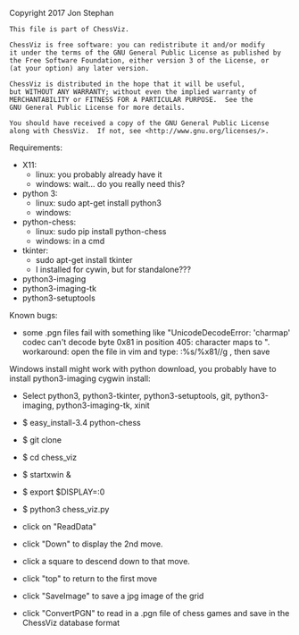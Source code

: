  Copyright 2017 Jon Stephan

    This file is part of ChessViz.

    ChessViz is free software: you can redistribute it and/or modify
    it under the terms of the GNU General Public License as published by
    the Free Software Foundation, either version 3 of the License, or
    (at your option) any later version.

    ChessViz is distributed in the hope that it will be useful,
    but WITHOUT ANY WARRANTY; without even the implied warranty of
    MERCHANTABILITY or FITNESS FOR A PARTICULAR PURPOSE.  See the
    GNU General Public License for more details.

    You should have received a copy of the GNU General Public License
    along with ChessViz.  If not, see <http://www.gnu.org/licenses/>.

Requirements:
 - X11:
    - linux: you probably already have it
    - windows: wait... do you really need this? 
 - python 3:
    - linux: sudo apt-get install python3
    - windows: 
 - python-chess:   
    - linux: sudo pip install python-chess
    - windows: in a cmd 
 - tkinter:   
    - sudo apt-get install tkinter
    - I installed for cywin, but for standalone???
 - python3-imaging
 - python3-imaging-tk
 - python3-setuptools
 
Known bugs:
- some .pgn files fail with something like "UnicodeDecodeError: 'charmap' codec can't decode byte 0x81 in position 405: character maps to <undefined>".
    workaround:  open the file in vim and type: :%s/\%x81//g  , then save

Windows install might work with python download, you probably have to install python3-imaging
cygwin install:
- Select python3, python3-tkinter, python3-setuptools, git, python3-imaging, python3-imaging-tk, xinit
- $ easy_install-3.4 python-chess
- $ git clone <URL>
- $ cd chess_viz
- $ startxwin &
- $ export $DISPLAY=:0
- $ python3 chess_viz.py

- click on "ReadData"
- click "Down" to display the 2nd move.
- click a square to descend down to that move.
- click "top" to return to the first move
- click "SaveImage" to save a jpg image of the grid
- click "ConvertPGN" to read in a .pgn file of chess games and save in the ChessViz database format
 